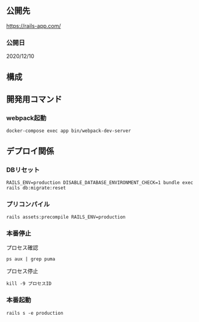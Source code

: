 ## 公開先
https://rails-app.com/

### 公開日
2020/12/10

## 構成

## 開発用コマンド

### webpack起動

```
docker-compose exec app bin/webpack-dev-server
```

## デプロイ関係

### DBリセット

```
RAILS_ENV=production DISABLE_DATABASE_ENVIRONMENT_CHECK=1 bundle exec rails db:migrate:reset
```

### プリコンパイル

```
rails assets:precompile RAILS_ENV=production
```

### 本番停止

プロセス確認
```
ps aux | grep puma
```

プロセス停止
```
kill -9 プロセスID
```

### 本番起動

```
rails s -e production
```
